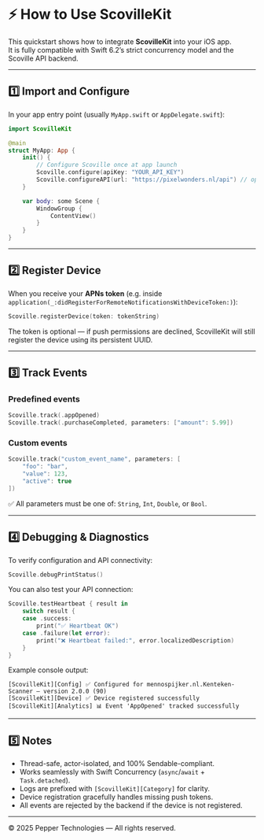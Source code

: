 # ⚡ How to Use ScovilleKit

This quickstart shows how to integrate **ScovilleKit** into your iOS app.  
It is fully compatible with Swift 6.2’s strict concurrency model and the Scoville API backend.

---

## 1️⃣ Import and Configure

In your app entry point (usually `MyApp.swift` or `AppDelegate.swift`):

```swift
import ScovilleKit

@main
struct MyApp: App {
    init() {
        // Configure Scoville once at app launch
        Scoville.configure(apiKey: "YOUR_API_KEY")
        Scoville.configureAPI(url: "https://pixelwonders.nl/api") // optional override
    }

    var body: some Scene {
        WindowGroup {
            ContentView()
        }
    }
}
```

---

## 2️⃣ Register Device

When you receive your **APNs token** (e.g. inside  
`application(_:didRegisterForRemoteNotificationsWithDeviceToken:)`):

```swift
Scoville.registerDevice(token: tokenString)
```

The token is optional — if push permissions are declined, ScovilleKit will still register
the device using its persistent UUID.

---

## 3️⃣ Track Events

### Predefined events

```swift
Scoville.track(.appOpened)
Scoville.track(.purchaseCompleted, parameters: ["amount": 5.99])
```

### Custom events

```swift
Scoville.track("custom_event_name", parameters: [
    "foo": "bar",
    "value": 123,
    "active": true
])
```

✅ All parameters must be one of: `String`, `Int`, `Double`, or `Bool`.

---

## 4️⃣ Debugging & Diagnostics

To verify configuration and API connectivity:

```swift
Scoville.debugPrintStatus()
```

You can also test your API connection:

```swift
Scoville.testHeartbeat { result in
    switch result {
    case .success:
        print("✅ Heartbeat OK")
    case .failure(let error):
        print("❌ Heartbeat failed:", error.localizedDescription)
    }
}
```

Example console output:

```
[ScovilleKit][Config] ✅ Configured for mennospijker.nl.Kenteken-Scanner — version 2.0.0 (90)
[ScovilleKit][Device] ✅ Device registered successfully
[ScovilleKit][Analytics] 📊 Event 'AppOpened' tracked successfully
```

---

## 5️⃣ Notes

- Thread-safe, actor-isolated, and 100% Sendable-compliant.  
- Works seamlessly with Swift Concurrency (`async`/`await` + `Task.detached`).  
- Logs are prefixed with `[ScovilleKit][Category]` for clarity.  
- Device registration gracefully handles missing push tokens.  
- All events are rejected by the backend if the device is not registered.

---

© 2025 Pepper Technologies — All rights reserved.
